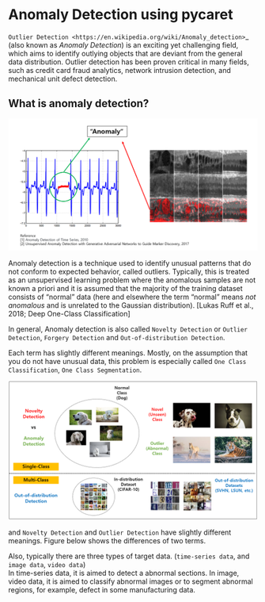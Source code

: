 

# Anomaly Detection using pycaret

`Outlier Detection <https://en.wikipedia.org/wiki/Anomaly_detection>`_
(also known as *Anomaly Detection*) is an exciting yet challenging field,
which aims to identify outlying objects that are deviant from the general data distribution.
Outlier detection has been proven critical in many fields, such as credit card
fraud analytics, network intrusion detection, and mechanical unit defect detection.


## What is anomaly detection?

<p align="center">
  <img width="600" src="/anomaly_detection_example1.PNG" "Example of anomaly detection.">
</p>

Anomaly detection is a technique used to identify unusual patterns that do not conform to expected behavior, called outliers. Typically, this is treated as an unsupervised learning problem where the anomalous samples are not known a priori and it is assumed that the majority of the training dataset consists of “normal” data (here and elsewhere the term “normal” means *not anomalous* and is unrelated to the Gaussian distribution). [Lukas Ruff et al., 2018; Deep One-Class Classification]

In general, Anomaly detection is also called `Novelty Detection` or `Outlier Detection`, `Forgery Detection` and `Out-of-distribution Detection`.   

Each term has slightly different meanings. Mostly, on the assumption that you do not have unusual data, this problem is especially called `One Class Classification`, `One Class Segmentation`.  

<p align="center">
  <img width="600" src="/anomaly_detection_types.png" "Example of anomaly detection.">
</p>

and `Novelty Detection` and `Outlier Detection` have slightly different meanings. Figure below shows the differences of two terms.

Also, typically there are three types of target data. (`time-series data`, and `image data`, `video data`)  
In time-series data, it is aimed to detect a abnormal sections. 
In image, video data, it is aimed to classify abnormal images or to segment abnormal regions, for example, defect in some manufacturing data.  
